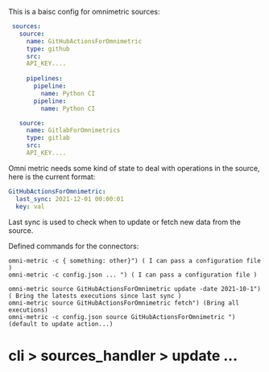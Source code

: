 This is a baisc config for omnimetric sources:

```yml
 sources:
   source:
     name: GitHubActionsForOmnimetric
     type: github
     src:
     API_KEY....
     
     pipelines:
       pipeline:
         name: Python CI
       pipeline:
         name: Python CI

   source:
     name: GitlabForOmnimetrics
     type: gitlab
     src:
     API_KEY....
```

Omni metric needs some kind of state to deal with operations in the
source, here is the current format:

```yml
GitHubActionsForOmnimetric:
  last_sync: 2021-12-01 00:00:01
  key: val
```

Last sync is used to check when to update or fetch new data from the source.

Defined commands for the connectors:

```
omni-metric -c { something: other}") ( I can pass a configuration file )
omni-metric -c config.json ... ") ( I can pass a configuration file )

omni-metric source GitHubActionsForOmnimetric update -date 2021-10-1") ( Bring the latests executions since last sync )
omni-metric source GitHubActionsForOmnimetric fetch") (Bring all executions)
omni-metric -c config.json source GitHubActionsForOmnimetric ") (default to update action...)
```

# cli > sources_handler > update ... 
